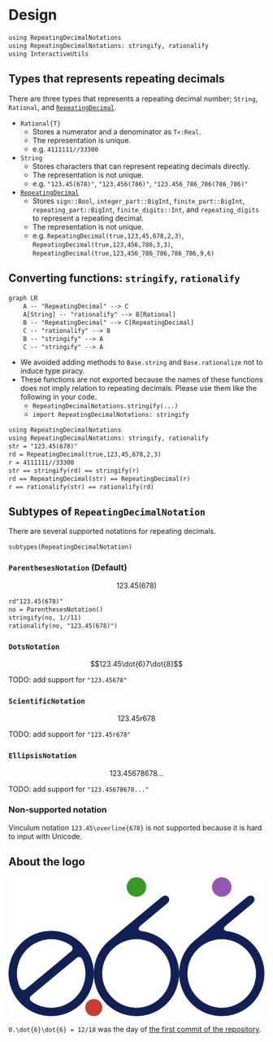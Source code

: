# Design

```@setup design
using RepeatingDecimalNotations
using RepeatingDecimalNotations: stringify, rationalify
using InteractiveUtils
```

## Types that represents repeating decimals
There are three types that represents a repeating decimal number; `String`, `Rational`, and [`RepeatingDecimal`](@ref).

* `Rational{T}`
    * Stores a numerator and a denominator as `T<:Real`.
    * The representation is unique.
    * e.g. `4111111//33300`
* `String`
    * Stores characters that can represent repeating decimals directly.
    * The representation is not unique.
    * e.g. `"123.45(678)"`, `"123.456(786)"`, `"123.456_786_786(786_786)"`
* [`RepeatingDecimal`](@ref)
    * Stores `sign::Bool`, `integer_part::BigInt`, `finite_part::BigInt`, `repeating_part::BigInt`, `finite_digits::Int`, and `repeating_digits` to represent a repeating decimal.
    * The representation is not unique.
    * e.g. `RepeatingDecimal(true,123,45,678,2,3)`, `RepeatingDecimal(true,123,456,786,3,3)`, `RepeatingDecimal(true,123,456_786_786,786_786,9,6)`

## Converting functions: `stringify`, `rationalify`

```mermaid
graph LR
    A -- "RepeatingDecimal" --> C
    A[String] -- "rationalify" --> B[Rational]
    B -- "RepeatingDecimal" --> C[RepeatingDecimal]
    C -- "rationalify" --> B
    B -- "stringify" --> A
    C -- "stringify" --> A
```

* We avoided adding methods to `Base.string` and `Base.rationalize` not to induce type piracy.
* These functions are not exported because the names of these functions does not imply relation to repeating decimals. Please use them like the following in your code.
    * `RepeatingDecimalNotations.stringify(...)`
    * `import RepeatingDecimalNotations: stringify`

```@repl
using RepeatingDecimalNotations
using RepeatingDecimalNotations: stringify, rationalify
str = "123.45(678)"
rd = RepeatingDecimal(true,123,45,678,2,3)
r = 4111111//33300
str == stringify(rd) == stringify(r)
rd == RepeatingDecimal(str) == RepeatingDecimal(r)
r == rationalify(str) == rationalify(rd)
```

## Subtypes of `RepeatingDecimalNotation`
There are several supported notations for repeating decimals.

```@repl design
subtypes(RepeatingDecimalNotation)
```

### `ParenthesesNotation` (Default)
```math
123.45(678)
```

```@repl design
rd"123.45(678)"
no = ParenthesesNotation()
stringify(no, 1//11)
rationalify(no, "123.45(678)")
```

### `DotsNotation`
```math
123.45\dot{6}7\dot{8}
```

TODO: add support for `"123.456̇78̇"`

### `ScientificNotation`
```math
123.45r678
```

TODO: add support for `"123.45r678"`

### `EllipsisNotation`
```math
123.45678678...
```

TODO: add support for `"123.45678678..."`

### Non-supported notation
Vinculum notation ``123.45\overline{678}`` is not supported because it is hard to input with Unicode.

## About the logo

![](assets/logo.svg)

``0.\dot{6}\dot{6} = 12/18`` was the day of [the first commit of the repository](https://github.com/hyrodium/RepeatingDecimalNotations.jl/commit/218d639cd0e0ea07449a1ea7e571622cfd2e54fe).
